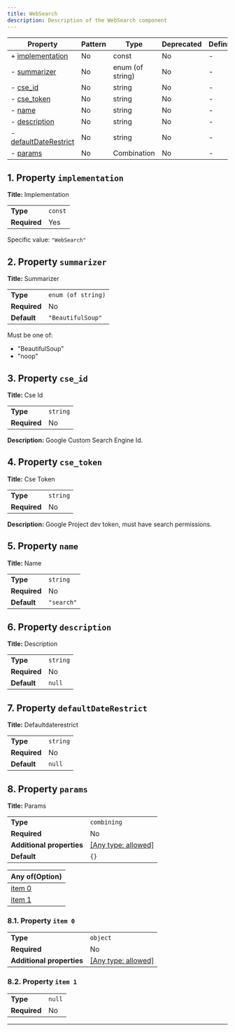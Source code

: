 ```yaml
---
title: WebSearch
description: Description of the WebSearch component
---
```


| Property                                       | Pattern | Type             | Deprecated | Definition | Title/Description   |
| ---------------------------------------------- | ------- | ---------------- | ---------- | ---------- | ------------------- |
| + [implementation](#implementation )           | No      | const            | No         | -          | Implementation      |
| - [summarizer](#summarizer )                   | No      | enum (of string) | No         | -          | Summarizer          |
| - [cse_id](#cse_id )                           | No      | string           | No         | -          | Cse Id              |
| - [cse_token](#cse_token )                     | No      | string           | No         | -          | Cse Token           |
| - [name](#name )                               | No      | string           | No         | -          | Name                |
| - [description](#description )                 | No      | string           | No         | -          | Description         |
| - [defaultDateRestrict](#defaultDateRestrict ) | No      | string           | No         | -          | Defaultdaterestrict |
| - [params](#params )                           | No      | Combination      | No         | -          | Params              |

## <a name="implementation"></a>1. Property `implementation`

**Title:** Implementation

|              |         |
| ------------ | ------- |
| **Type**     | `const` |
| **Required** | Yes     |

Specific value: `"WebSearch"`

## <a name="summarizer"></a>2. Property `summarizer`

**Title:** Summarizer

|              |                    |
| ------------ | ------------------ |
| **Type**     | `enum (of string)` |
| **Required** | No                 |
| **Default**  | `"BeautifulSoup"`  |

Must be one of:
* "BeautifulSoup"
* "noop"

## <a name="cse_id"></a>3. Property `cse_id`

**Title:** Cse Id

|              |          |
| ------------ | -------- |
| **Type**     | `string` |
| **Required** | No       |

**Description:** Google Custom Search Engine Id.

## <a name="cse_token"></a>4. Property `cse_token`

**Title:** Cse Token

|              |          |
| ------------ | -------- |
| **Type**     | `string` |
| **Required** | No       |

**Description:** Google Project dev token, must have search permissions.

## <a name="name"></a>5. Property `name`

**Title:** Name

|              |            |
| ------------ | ---------- |
| **Type**     | `string`   |
| **Required** | No         |
| **Default**  | `"search"` |

## <a name="description"></a>6. Property `description`

**Title:** Description

|              |          |
| ------------ | -------- |
| **Type**     | `string` |
| **Required** | No       |
| **Default**  | `null`   |

## <a name="defaultDateRestrict"></a>7. Property `defaultDateRestrict`

**Title:** Defaultdaterestrict

|              |          |
| ------------ | -------- |
| **Type**     | `string` |
| **Required** | No       |
| **Default**  | `null`   |

## <a name="params"></a>8. Property `params`

**Title:** Params

|                           |                                                                           |
| ------------------------- | ------------------------------------------------------------------------- |
| **Type**                  | `combining`                                                               |
| **Required**              | No                                                                        |
| **Additional properties** | [[Any type: allowed]](# "Additional Properties of any type are allowed.") |
| **Default**               | `{}`                                                                      |

| Any of(Option)             |
| -------------------------- |
| [item 0](#params_anyOf_i0) |
| [item 1](#params_anyOf_i1) |

### <a name="params_anyOf_i0"></a>8.1. Property `item 0`

|                           |                                                                           |
| ------------------------- | ------------------------------------------------------------------------- |
| **Type**                  | `object`                                                                  |
| **Required**              | No                                                                        |
| **Additional properties** | [[Any type: allowed]](# "Additional Properties of any type are allowed.") |

### <a name="params_anyOf_i1"></a>8.2. Property `item 1`

|              |        |
| ------------ | ------ |
| **Type**     | `null` |
| **Required** | No     |

----------------------------------------------------------------------------------------------------------------------------
